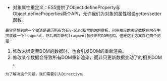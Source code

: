 
* 对象属性重定义：ES5提供了Object.defineProperty与Object.defineProperties两个API，允许我们为对象的属性增设getter/setter函数。

`最容易想到的一个做法是遍历所有含有v-bind指令的DOM模板，利用相应的绑定数据在内存中拼装成一个fragment，然后再将新的fragment替换旧的DOM结构。但是这个方案存在两个问题：`

1. 修改未绑定至DOM的数据时，也会引发DOM的重新渲染。
2. 修改某个数据会导致所有DOM重新渲染，而非只更新数据变动了的相关DOM 。

`为了解决这个问题，我们需要引入Directive。`